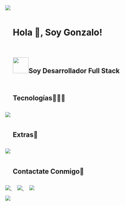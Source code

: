 <!--horizontal divider(gradiant)-->
<img src="https://user-images.githubusercontent.com/73097560/115834477-dbab4500-a447-11eb-908a-139a6edaec5c.gif">


<!--h1 without bottom border-->
<div id="user-content-toc">
  <ul>
    <summary><h1 style="display: inline-block">Hola 👋, Soy Gonzalo!</h1></summary>
  </ul>
</div>

<!--h2 without bottom border-->
<div id="user-content-toc">
  <ul>
    <summary><h2 style="display: inline-block"><img src = "https://github.com/7oSkaaa/7oSkaaa/blob/main/Images/about_me.gif?raw=true" width = 50px>Soy Desarrollador Full Stack</h2></summary>
  </ul>
</div>


<!--h1 without bottom border-->
<div id="user-content-toc">
  <ul>
    <summary><h2 style="display: inline-block">Tecnologías👨🏻‍💻</h2></summary>
  </ul>
</div>

<!--tech stack icons-->
<p>
  <a href="https://skillicons.dev">
    <img src="https://skillicons.dev/icons?i=java,spring,maven,postgres,c,html,css,js,py,mysql,react,ts&perline=14" />
  </a>
</p>

<!--h1 without bottom border-->
<div id="user-content-toc">
  <ul>
    <summary><h2 style="display: inline-block">Extras🔧</h2></summary>
  </ul>
</div>

<p>
  <a href="https://skillicons.dev">
    <img src="https://skillicons.dev/icons?i=git,github,gitlab,linux,postman,vscode,idea,eclipse,vim,ps,figma&perline=14" />
  </a>
</p>


<!-- Connect with me -->
<!--h2 without bottom border-->
<div id="user-content-toc">
  <ul>
    <summary><h2 style="display: inline-block">Contactate Conmigo🤝</h2></summary>
  </ul>
</div>


<p>
  <a target="_blank" href="https://www.linkedin.com/in/gonzalo-kintal-071a41226/">
    <img src="https://img.shields.io/badge/-LinkedIn-0077B5?style=for-the-badge&logo=Linkedin&logoColor=white">
  </a>
  &emsp;
  <a target="_blank" href="mailto:kintalgonzalo40@gmail.com">
    <img src="https://img.shields.io/badge/-Gmail-D14836?style=for-the-badge&logo=Gmail&logoColor=white">
  </a>
  &emsp;
  <a target="_blank" href="https://gonzalokintal.github.io/Portfolio/">
    <img src="https://img.shields.io/badge/-Portfolio-000000?style=for-the-badge&logo=Website&logoColor=white">
  </a>
</p>



<!--horizontal divider(gradiant)-->
<img src="https://user-images.githubusercontent.com/73097560/115834477-dbab4500-a447-11eb-908a-139a6edaec5c.gif">
